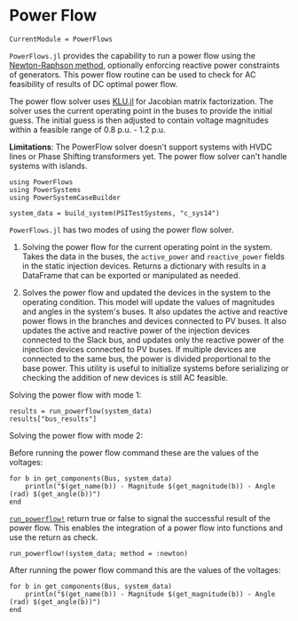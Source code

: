 # Power Flow

```@meta
CurrentModule = PowerFlows
```

`PowerFlows.jl` provides the capability to run a power flow using the [Newton-Raphson method](https://en.wikipedia.org/wiki/Newton%27s_method), optionally enforcing reactive power constraints of generators. This power flow routine can be used to check for AC feasibility of results of DC optimal power flow.

The power flow solver uses [KLU.jl](https://github.com/JuliaSparse/KLU.jl) for Jacobian matrix factorization. The solver uses the current
operating point in the buses to provide the initial guess. The initial guess is then
adjusted to contain voltage magnitudes within a feasible range of 0.8 p.u. - 1.2 p.u.

**Limitations**: The PowerFlow solver doesn't support systems with HVDC lines or
Phase Shifting transformers yet. The power flow solver can't handle systems with islands.

````@example generated_power_flow
using PowerFlows
using PowerSystems
using PowerSystemCaseBuilder

system_data = build_system(PSITestSystems, "c_sys14")
````

`PowerFlows.jl` has two modes of using the power flow solver.

1. Solving the power flow for the current operating point in the system.
   Takes the data in the buses, the `active_power` and `reactive_power` fields
   in the static injection devices. Returns a dictionary with results in a DataFrame that
   can be exported or manipulated as needed.

2. Solves the power flow and updated the devices in the system to the operating condition.
   This model will update the values of magnitudes and angles in the system's buses. It
   also updates the active and reactive power flows in the branches and devices connected
   to PV buses. It also updates the active and reactive power of the injection devices
   connected to the Slack bus, and updates only the reactive power of the injection devices
   connected to PV buses. If multiple devices are connected to the same bus, the power is
   divided proportional to the base power.
   This utility is useful to initialize systems before serializing or checking the
   addition of new devices is still AC feasible.

Solving the power flow with mode 1:

````@example generated_power_flow
results = run_powerflow(system_data)
results["bus_results"]
````

Solving the power flow with mode 2:

Before running the power flow command these are the values of the
voltages:

````@example generated_power_flow
for b in get_components(Bus, system_data)
    println("$(get_name(b)) - Magnitude $(get_magnitude(b)) - Angle (rad) $(get_angle(b))")
end
````

[`run_powerflow!`](@ref) return true or false to signal the successful result of the power
flow. This enables the integration of a power flow into functions and use the return as check.

````@example generated_power_flow
run_powerflow!(system_data; method = :newton)
````

After running the power flow command this are the values of the
voltages:

````@example generated_power_flow
for b in get_components(Bus, system_data)
    println("$(get_name(b)) - Magnitude $(get_magnitude(b)) - Angle (rad) $(get_angle(b))")
end
````
